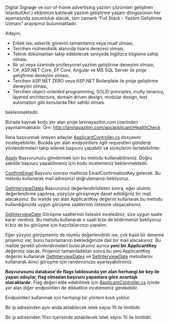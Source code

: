 Digital Signage ve out-of-home advertising yazılım çözümleri geliştiren İstanbul(Avr.) ekibimize katılarak yazılım geliştirme yaşam döngüsünün her aşamasında sorumluluk alacak, tam zamanlı “Full Stack - Yazılım Geliştirme Uzmanı” arayışımız bulunmaktadır.

Adayın;

- Erkek ise; askerlik görevini tamamlamış veya muaf olması,
- Tercihen mühendislik alanında lisans derecesi olması,
- Teknik dökümanları takip edebilecek seviyede İngilizce bilgisine sahip olması,
- Bir yıl veya üzerinde profesyonel yazılım geliştirme deneyimi olması,
- C#, ASP.NET Core, EF Core, Angular ve MS SQL Server ile proje geliştirme deneyimi olması,
- Tercihen ASP.NET ZERO veya ASP.NET Boilerplate ile proje geliştirme deneyimi olması,
- Tercihen object-oriented programming, SOLID principles, multy tenancy, layered architecture, domain driven design, modular design, test automation gibi konularda fikir sahibi olması

beklenmektedir.

Burada kaynak kodu yer alan proje laninayazilim.com üzerinden yayınlanmaktadır. 
Örn: http://laninayazilim.com/api/applicant/HealthCheck

İlana başvurmak isteyen adaylar [ApplicantController.cs](https://github.com/laninayazilim/LaNina.Public.Web.Api/blob/master/Controllers/ApplicantController.cs) dosyasını inceleyebilirler. Burada yer alan endpointlere ilgili requestleri gönderip
yönlendirmeleri takip ederek başvuru yapabilir ve süreçlerini ilerletebilirler.

[Apply](https://github.com/laninayazilim/LaNina.Public.Web.Api/blob/b82992ac75c3e6f8898ceb701e0e7c292ac77aef/Controllers/ApplicantController.cs#L46) Başvurunuzu göndermek için bu metodu kullanabilirsiniz. Doğru şekilde başvuru yapabilmeniz için kodu incelemeniz beklenmektedir.

[ConfirmEmail](https://github.com/laninayazilim/LaNina.Public.Web.Api/blob/b82992ac75c3e6f8898ceb701e0e7c292ac77aef/Controllers/ApplicantController.cs#L135) Başvuru sonrası mailinize EmailConfirmationKey gelecek. Bu metodu kullanarak mail adresinizi doğrulamanızı bekliyoruz.

[GetInterviewDates](https://github.com/laninayazilim/LaNina.Public.Web.Api/blob/b82992ac75c3e6f8898ceb701e0e7c292ac77aef/Controllers/ApplicantController.cs#L166) Başvurunuz değerlendirildikten sonra, eğer olumlu değerlendirme yapılırsa, yüzyüze görüşmeye davet edildiğiniz bir mail alacaksınız. Bu mailde yer alan ApplicantKey değerini kullanarak bu metodu kullandığınızda uygun görüşme saatlerinin listesine ulaşacaksınız. 

[SetInterviewDate](https://github.com/laninayazilim/LaNina.Public.Web.Api/blob/b82992ac75c3e6f8898ceb701e0e7c292ac77aef/Controllers/ApplicantController.cs#L204) Görüşme saatlerinin listesini incelediniz, size uygun saate karar verdiniz. Bu metodu kullanarak o saati bize de bildirmenizi bekliyoruz ki biz de bu görüşme için hazırlıklarımızı yapalım.

Eğer yüzyüz görüşmemiz de olumlu değerlendirilir ise, çok basit bir deneme projemiz var, bunu hazırlamanızı beklediğimize dair bir mail alacaksınız. Bu mailde gerekli yönlendirmeleri bulacaksınız ayrıca **yeni bir ApplicantKey** değeriniz olacak. Projenizi tamamladıktan sonra bu yeni ApplicantKey değerini kullanarak [GetInterviewDates](https://github.com/laninayazilim/LaNina.Public.Web.Api/blob/b82992ac75c3e6f8898ceb701e0e7c292ac77aef/Controllers/ApplicantController.cs#L166) ve [SetInterviewDate](https://github.com/laninayazilim/LaNina.Public.Web.Api/blob/b82992ac75c3e6f8898ceb701e0e7c292ac77aef/Controllers/ApplicantController.cs#L204) metodlarını kullanarak ikinci görüşme için randevunuzu ayarlayabilirsiniz.

**Başvurusunu database'de flags tablosunda yer alan herhangi bir key ile yapan adaylar, flag olmadan başvuru yapanlara göre avantajlı olacaklardır.** Flag değeri elde edebilmek için [ApplicantController.cs](https://github.com/laninayazilim/LaNina.Public.Web.Api/blob/master/Controllers/ApplicantController.cs) içinde yer alan diğer endpointleri de dikkatlice incelemeniz gerekebilir.

Endpointleri kullanmak için herhangi bir yöntem kısıtı yoktur.

Bir ip adresinden aynı anda atılabilecek istek sayısı 10 ile limitlidir.

Bir ip adresinden 10sn içerisinde atılabilecek istek sayısı 10 ile limitlidir.

